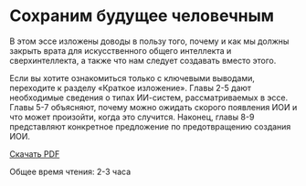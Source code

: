 # Сохраним будущее человечным

В этом эссе изложены доводы в пользу того, почему и как мы должны закрыть врата для искусственного общего интеллекта и сверхинтеллекта, а также что нам следует создавать вместо этого.

Если вы хотите ознакомиться только с ключевыми выводами, переходите к разделу «Краткое изложение». Главы 2-5 дают необходимые сведения о типах ИИ-систем, рассматриваемых в эссе. Главы 5-7 объясняют, почему можно ожидать скорого появления ИОИ и что может произойти, когда это случится. Наконец, главы 8-9 представляют конкретное предложение по предотвращению создания ИОИ.

[Скачать PDF](https://keepthefuturehuman.ai/wp-content/uploads/2025/03/Keep_the_Future_Human__AnthonyAguirre__5March2025.pdf)

Общее время чтения: 2-3 часа